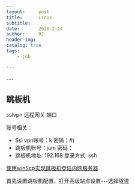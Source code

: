 ```yaml
---
layout:     post
title:      Linux
subtitle:   
date:       2020-2-14
author:     RJ
header-img: 
catalog: true
tags:
    - job

---
```

<p id = "build"></p>
---



## 跳板机

sslvpn 远程网关 端口

账号相关：

- Ssl vpn账号：k 		密码：#)
- 跳板机账号：jum		密码：
- 跳板机地址:	192.168	登录方式: ssh


[使用winScp实现跳板机登陆内网服务器](https://blog.csdn.net/shengqianfeng/article/details/88603250)

首先设置跳板机配置，打开高级站点设置---选择隧道
